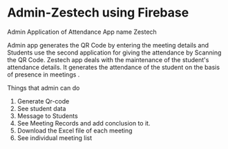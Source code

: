 # Admin-Zestech using Firebase
Admin Application of Attendance App name Zestech

Admin app  generates the QR Code by entering the meeting details and Students use the second application for giving the attendance by Scanning the QR Code.
 Zestech app deals with the maintenance of the student's attendance details. 
It generates the attendance of the student on the basis of presence in meetings .

Things that admin can do
1) Generate Qr-code
2) See student data
3) Message to Students
4) See Meeting Records and add conclusion to it.
5) Download the Excel file of each meeting
6) See individual meeting list 

